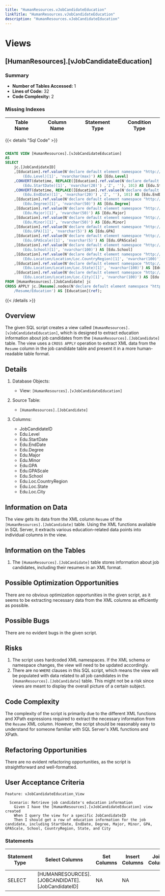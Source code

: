 ```yaml
---
title: "HumanResources.vJobCandidateEducation"
linkTitle: "HumanResources.vJobCandidateEducation"
description: "HumanResources.vJobCandidateEducation"
---
```


# Views

## [HumanResources].[vJobCandidateEducation]
### Summary


- **Number of Tables Accessed:** 1
- **Lines of Code:** 32
- **Code Complexity:** 2
### Missing Indexes

| Table Name | Column Name | Statement Type | Condition Type |
|---|---|---|---|



{{< details "Sql Code" >}}
```sql

CREATE VIEW [HumanResources].[vJobCandidateEducation] 
AS 
SELECT 
    jc.[JobCandidateID] 
    ,[Education].ref.value(N'declare default element namespace "http://schemas.microsoft.com/sqlserver/2004/07/adventure-works/Resume"; 
        (Edu.Level)[1]', 'nvarchar(max)') AS [Edu.Level]
    ,CONVERT(datetime, REPLACE([Education].ref.value(N'declare default element namespace "http://schemas.microsoft.com/sqlserver/2004/07/adventure-works/Resume"; 
        (Edu.StartDate)[1]', 'nvarchar(20)') ,'Z', ''), 101) AS [Edu.StartDate] 
    ,CONVERT(datetime, REPLACE([Education].ref.value(N'declare default element namespace "http://schemas.microsoft.com/sqlserver/2004/07/adventure-works/Resume"; 
        (Edu.EndDate)[1]', 'nvarchar(20)') ,'Z', ''), 101) AS [Edu.EndDate] 
    ,[Education].ref.value(N'declare default element namespace "http://schemas.microsoft.com/sqlserver/2004/07/adventure-works/Resume"; 
        (Edu.Degree)[1]', 'nvarchar(50)') AS [Edu.Degree]
    ,[Education].ref.value(N'declare default element namespace "http://schemas.microsoft.com/sqlserver/2004/07/adventure-works/Resume"; 
        (Edu.Major)[1]', 'nvarchar(50)') AS [Edu.Major]
    ,[Education].ref.value(N'declare default element namespace "http://schemas.microsoft.com/sqlserver/2004/07/adventure-works/Resume"; 
        (Edu.Minor)[1]', 'nvarchar(50)') AS [Edu.Minor]
    ,[Education].ref.value(N'declare default element namespace "http://schemas.microsoft.com/sqlserver/2004/07/adventure-works/Resume"; 
        (Edu.GPA)[1]', 'nvarchar(5)') AS [Edu.GPA]
    ,[Education].ref.value(N'declare default element namespace "http://schemas.microsoft.com/sqlserver/2004/07/adventure-works/Resume"; 
        (Edu.GPAScale)[1]', 'nvarchar(5)') AS [Edu.GPAScale]
    ,[Education].ref.value(N'declare default element namespace "http://schemas.microsoft.com/sqlserver/2004/07/adventure-works/Resume"; 
        (Edu.School)[1]', 'nvarchar(100)') AS [Edu.School]
    ,[Education].ref.value(N'declare default element namespace "http://schemas.microsoft.com/sqlserver/2004/07/adventure-works/Resume"; 
        (Edu.Location/Location/Loc.CountryRegion)[1]', 'nvarchar(100)') AS [Edu.Loc.CountryRegion]
    ,[Education].ref.value(N'declare default element namespace "http://schemas.microsoft.com/sqlserver/2004/07/adventure-works/Resume"; 
        (Edu.Location/Location/Loc.State)[1]', 'nvarchar(100)') AS [Edu.Loc.State]
    ,[Education].ref.value(N'declare default element namespace "http://schemas.microsoft.com/sqlserver/2004/07/adventure-works/Resume"; 
        (Edu.Location/Location/Loc.City)[1]', 'nvarchar(100)') AS [Edu.Loc.City]
FROM [HumanResources].[JobCandidate] jc 
CROSS APPLY jc.[Resume].nodes(N'declare default element namespace "http://schemas.microsoft.com/sqlserver/2004/07/adventure-works/Resume"; 
    /Resume/Education') AS [Education](ref);

```
{{< /details >}}
## Overview
The given SQL script creates a view called `[HumanResources].[vJobCandidateEducation]`, which is designed to extract education information about job candidates from the `[HumanResources].[JobCandidate]` table. The view uses a `CROSS APPLY` operation to extract XML data from the `Resume` column in the job candidate table and present it in a more human-readable table format.

## Details
1. Database Objects:
    - View: `[HumanResources].[vJobCandidateEducation]`

2. Source Table:
    - `[HumanResources].[JobCandidate]`

3. Columns:
   - JobCandidateID
   - Edu.Level
   - Edu.StartDate
   - Edu.EndDate
   - Edu.Degree
   - Edu.Major
   - Edu.Minor
   - Edu.GPA
   - Edu.GPAScale
   - Edu.School
   - Edu.Loc.CountryRegion
   - Edu.Loc.State
   - Edu.Loc.City

## Information on Data
The view gets its data from the XML column `Resume` of the `[HumanResources].[JobCandidate]` table. Using the XML functions available in SQL Server, it extracts various education-related data points into individual columns in the view.

## Information on the Tables
1. The `[HumanResources].[JobCandidate]` table stores information about job candidates, including their resumes in an XML format.

## Possible Optimization Opportunities
There are no obvious optimization opportunities in the given script, as it seems to be extracting necessary data from the XML columns as efficiently as possible.

## Possible Bugs
There are no evident bugs in the given script.

## Risks
1. The script uses hardcoded XML namespaces. If the XML schema or namespace changes, the view will need to be updated accordingly.
2. There are no `WHERE` clauses in this SQL script, which means the view will be populated with data related to all job candidates in the `[HumanResources].[JobCandidate]` table. This might not be a risk since views are meant to display the overall picture of a certain subject.

## Code Complexity
The complexity of the script is primarily due to the different XML functions and XPath expressions required to extract the necessary information from the `Resume` XML column. However, the script should be reasonably easy to understand for someone familiar with SQL Server's XML functions and XPath.

## Refactoring Opportunities
There are no evident refactoring opportunities, as the script is straightforward and well-formatted.

## User Acceptance Criteria
```
Feature: vJobCandidateEducation_View

  Scenario: Retrieve job candidate's education information
    Given I have the [HumanResources].[vJobCandidateEducation] view created
    When I query the view for a specific JobCandidateID
    Then I should get a row of education information for the job candidate, including StartDate, EndDate, Degree, Major, Minor, GPA, GPAScale, School, CountryRegion, State, and City
```
### Statements

| Statement Type | Select Columns | Set Columns | Insert Columns | Joins Columns | Where Columns | Order By Columns | Group By Columns | Having Columns | Table Name |
|---|---|---|---|---|---|---|---|---|---|
| SELECT | [HUMANRESOURCES].[JOBCANDIDATE].[JobCandidateID] | NA | NA |  |  |  |  |  | [HumanResources].[JobCandidate] |

